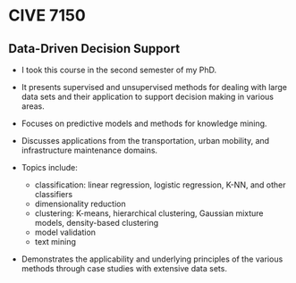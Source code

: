# CIVE 7150
## Data-Driven Decision Support
+ I took this course in the second semester of my PhD.
+ It presents supervised and unsupervised methods for dealing with large data sets and their application to support decision making in various areas.
+ Focuses on predictive models and methods for knowledge mining.
+ Discusses applications from the transportation, urban mobility, and infrastructure maintenance domains.
  
+ Topics include:
  + classification: linear regression, logistic regression, K-NN, and other classifiers
  + dimensionality reduction
  + clustering: K-means, hierarchical clustering, Gaussian mixture models, density-based clustering
  + model validation
  + text mining

+ Demonstrates the applicability and underlying principles of the various methods through case studies with extensive data sets.
